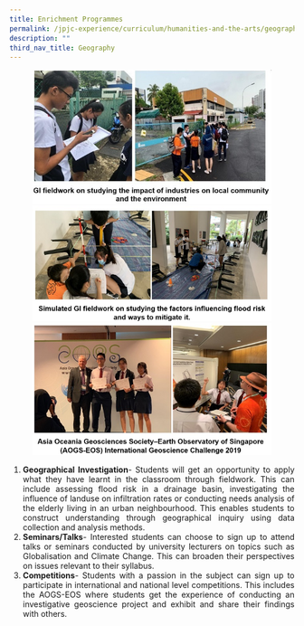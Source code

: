 ```yaml
---
title: Enrichment Programmes
permalink: /jpjc-experience/curriculum/humanities-and-the-arts/geography/enrichment-programmes/
description: ""
third_nav_title: Geography
---
```

<div align=justify>
<figure>
<img src="/images/JPJC%20Experience/Curriculum/Humanities%20and%20the%20Arts/Geography/Enrichment%20Programmes/pic1.jpg">
<img src="/images/JPJC%20Experience/Curriculum/Humanities%20and%20the%20Arts/Geography/Enrichment%20Programmes/pic2.jpg">
<img src="/images/JPJC%20Experience/Curriculum/Humanities%20and%20the%20Arts/Geography/Enrichment%20Programmes/pic3.jpg">
</figure>

<ol>
	<li><strong>Geographical Investigation</strong>- Students will get an opportunity to apply what they have learnt in the classroom through fieldwork. This can include assessing flood risk in a drainage basin, investigating the influence of landuse on infiltration rates or conducting needs analysis of the elderly living in an urban neighbourhood. This enables students to construct understanding through geographical inquiry using data collection and analysis methods.</li>
	<li><strong>Seminars/Talks</strong>- Interested students can choose to sign up to attend talks or seminars conducted by university lecturers on topics such as Globalisation and Climate Change. This can broaden their perspectives on issues relevant to their syllabus.</li>
	<li><strong>
Competitions</strong>- Students with a passion in the subject can sign up to participate in international and national level competitions. This includes the AOGS-EOS where students get the experience of conducting an investigative geoscience project and exhibit and share their findings with others.</li></ol>